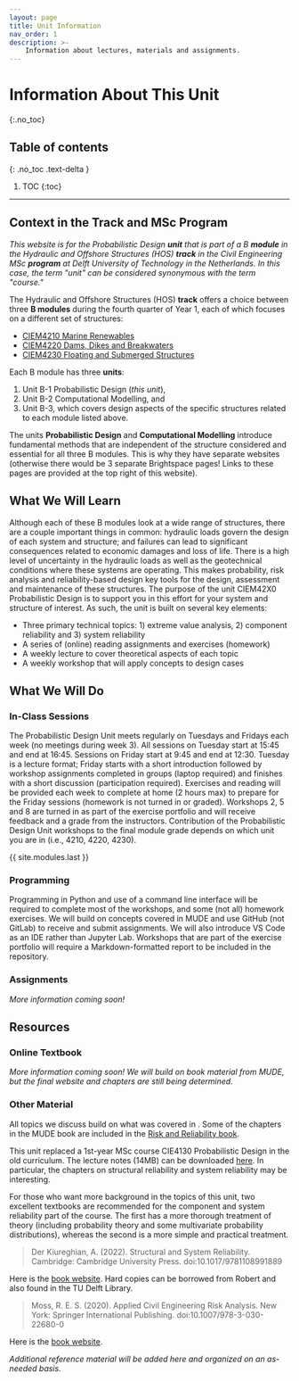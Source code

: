 ```yaml
---
layout: page
title: Unit Information
nav_order: 1
description: >-
    Information about lectures, materials and assignments.
---
```


<!-- <a href="" target="_blank">link</a> -->
<!-- <a href="https://tudelft-citg.github.io/HOS-prob-design/intro.html" target="_blank">HOS book</a> -->

# Information About This Unit
{:.no_toc}

## Table of contents
{: .no_toc .text-delta }

1. TOC
{:toc}

---

## Context in the Track and MSc Program

_This website is for the Probabilistic Design **unit** that is part of a B **module** in the Hydraulic and Offshore Structures (HOS) **track** in the Civil Engineering MSc **program** at Delft University of Technology in the Netherlands. In this case, the term "unit" can be considered synonymous with the term "course."_

The Hydraulic and Offshore Structures (HOS) **track** offers a choice between three **B modules** during the fourth quarter of Year 1, each of which focuses on a different set of structures:
- <a href="https://studiegids.tudelft.nl/a101_displayCourse.do?course_id=63755" target="_blank">CIEM4210 Marine Renewables</a>
- <a href="https://studiegids.tudelft.nl/a101_displayCourse.do?course_id=63756" target="_blank">CIEM4220 Dams, Dikes and Breakwaters</a>
- <a href="https://studiegids.tudelft.nl/a101_displayCourse.do?course_id=63757" target="_blank">CIEM4230 Floating and Submerged Structures</a>

Each B module has three **units**:

1. Unit B-1 Probabilistic Design (*this unit*),
2. Unit B-2 Computational Modelling, and
3. Unit B-3, which covers design aspects of the specific structures related to each module listed above.
 
 The units **Probabilistic Design** and **Computational Modelling** introduce fundamental methods that are independent of the structure considered and essential for all three B modules. This is why they have separate websites (otherwise there would be 3 separate Brightspace pages! Links to these pages are provided at the top right of this website).

## What We Will Learn

Although each of these B modules look at a wide range of structures, there are a couple important things in common: hydraulic loads govern the design of each system and structure; and failures can lead to significant consequences related to economic damages and loss of life. There is a high level of uncertainty in the hydraulic loads as well as the geotechnical conditions where these systems are operating. This makes probability, risk analysis and reliability-based design key tools for the design, assessment and maintenance of these structures. The purpose of the unit CIEM42X0 Probabilistic Design is to support you in this effort for your system and structure of interest. As such, the unit is built on several key elements:
- Three primary technical topics: 1) extreme value analysis, 2) component reliability and 3) system reliability
- A series of (online) reading assignments and exercises (homework)
- A weekly lecture to cover theoretical aspects of each topic
- A weekly workshop that will apply concepts to design cases

## What We Will Do

### In-Class Sessions

The Probabilistic Design Unit meets regularly on Tuesdays and Fridays each week (no meetings during week 3). All sessions on Tuesday start at 15:45 and end at 16:45. Sessions on Friday start at 9:45 and end at 12:30. Tuesday is a lecture format; Friday starts with a short introduction followed by workshop assignments completed in groups (laptop required) and finishes with a short discussion (participation required). Exercises and reading will be provided each week to complete at home (2 hours max) to prepare for the Friday sessions (homework is not turned in or graded). Workshops 2, 5 and 8 are turned in as part of the exercise portfolio and will receive feedback and a grade from the instructors. Contribution of the Probabilistic Design Unit workshops to the final module grade depends on which unit you are in (i.e., 4210, 4220, 4230).

{{ site.modules.last }}

### Programming

Programming in Python and use of a command line interface will be required to complete most of the workshops, and some (not all) homework exercises. We will build on concepts covered in MUDE and use GitHub (not GitLab) to receive and submit assignments. We will also introduce VS Code as an IDE rather than Jupyter Lab. Workshops that are part of the exercise portfolio will require a Markdown-formatted report to be included in the repository.

### Assignments

_More information coming soon!_

<!--

## Assignments

This unit has two types of assignments: homework and workshops, both of which will be shared via the HOS book (introduced below). For all assignments in this unit, you are encouraged to work collaboratively; however, we also encourage you to work out analytic exercises yourself and write your own code, as this is a valuable part of the learning process.

### Homework

Homework assignments are a mix of analytic and coding exercises to prepare you for the Friday workshops, as well as your B module design assignments and exams. In most cases they do not need to be turned in, and solutions will be shared after the due dates indicated in the calendar for you to check your work. We are working on setting up an autograder to help you check whether or not your code is working as expeced, which would be optional. This involves pushing your code to a GitLab repository we create for you, similar to what we did in MUDE; more information will be provided about this in week 3.

The recommended dates for you to start and finish the homework assignments are indicated in the calendar with these buttons: <a href="https://tudelft-citg.github.io/HOS-prob-design/unlisted/assignment.html" target="_blank">Start HW 1</a>{: .label .label-red } and <a href="https://tudelft-citg.github.io/HOS-prob-design/unlisted/assignment.html" target="_blank">HW 1 Due</a>{: .label .label-red }. Note that the buttons contain links that take you to the assignments and solutions in the HOS book (once they are available).

### Workshops

These are meant to be completed in class on Fridays, and build directly on the homework assignments; in some cases you will be asked to use the code from your homework assignment in the workshop. After completing a few calculations, the workshops will emphasize interpreting the results and making decisions to help you in the design of your structure and systems, especially as required for your design projects and exams.

You are not expected to turn in the workshop assignments, and solutions will be provided in the HOS book after the session. Workshops are shown in the calendar with a purple button like this: <a href="https://tudelft-citg.github.io/HOS-prob-design/unlisted/assignment.html" target="_blank">Workshop</a>{: .label .label-purple }

### Design Assignments and Projects

Depending on your B module, you will work on a design-oriented project. Each of them have different scope and requirements, but all of them will have a section that requires you to apply concepts from this unit. Between the design assignments and exams, the probabilistic design component will represent 20% of the total grade you receive for your B module. Although the assignments and workshops from this unit are not included directly in the grade for the B module, if you are able to complete them you will have no problem getting a good evaluation for the 20% probabilistic design portion of the module.

-->

## Resources

### Online Textbook

_More information coming soon! We will build on book material from MUDE, but the final website and chapters are still being determined._

<!--

The <a href="https://tudelft-citg.github.io/HOS-prob-design/intro.html" target="_blank">HOS book</a> is an online textbook similar to that used in MUDE for weeks 2.7-2.8. In addition to technical content, it will also be used to share the homework and workshop assignments. It has three main parts:
- **Probabilistic Design**: chapters in this part contain an introduction to the course and various topics related to component and structural reliability that are not covered in the ADK book. Reading from this chapter is listed in the calendar with a link, for example, <a href="https://tudelft-citg.github.io/HOS-prob-design/PD/01_00_intro.html" target="_blank">HOS-PD-1</a> is Chapter 1 of the Probabilistic Design part.
- **Extreme Value Analysis**: chapters in this part provide underlying theory to help understand the EVA procedure that is key for assessing hydraulic loads in HOS projects. Reading from this chapter is listed in the calendar with a link, for example, <a href="https://tudelft-citg.github.io/HOS-prob-design/EVA/01_00_Extreme.html" target="_blank">HOS-EVA-1</a> is Chapter 1 of the Extreme Value Analysis part. The EVA material from MUDE is also included in this part of the HOS book for you to be able to refer to it easily (<a href="https://tudelft-citg.github.io/HOS-prob-design/EVA/MUDE/01_00_MUDE.html" target="_blank">HOS-EVA-5</a>).
- **Homework** and **Workshop** assignments and solutions will be added to the HOS book throughout Q4, as described above.

This book will be actively updated throughout the quarter; primarily with assignments and solutions, but also new technical content may be added, depending on questions and needs from students. The home page of the HOS book will list the updates made throughout the quarter.

-->

### Other Material

All topics we discuss build on what was covered in . Some of the chapters in the MUDE book are included in the <a href="https://teachbooks.tudelft.nl/risk-reliability/intro.html" target="_blank">Risk and Reliability book</a>.

This unit replaced a 1st-year MSc course CIE4130 Probabilistic Design in the old curriculum. The lecture notes (14MB) can be downloaded <a href="https://surfdrive.surf.nl/files/index.php/s/acbbK9bZ2fAjOx1/download" attributes-list download>here</a>.  In particular, the chapters on structural reliability and system reliability may be interesting.

For those who want more background in the topics of this unit, two excellent textbooks are recommended for the component and system reliability part of the course. The first has a more thorough treatment of theory (including probability theory and some multivariate probability distributions), whereas the second is a more simple and practical treatment.

>Der Kiureghian, A. (2022). Structural and System Reliability. Cambridge: Cambridge University Press. doi:10.1017/9781108991889

Here is the <a href="https://doi.org/10.1017/9781108991889" target="_blank">book website</a>. Hard copies can be borrowed from Robert and also found in the TU Delft Library.

>Moss, R. E. S. (2020). Applied Civil Engineering Risk Analysis. New York: Springer International Publishing. doi:10.1007/978-3-030-22680-0

Here is the <a href="https://doi.org/10.1007/978-3-030-22680-0" target="_blank">book website</a>.

*Additional reference material will be added here and organized on an as-needed basis.* 

<!--

## Expectations

Now that the details are out of the way, let's discuss expectations: first, what you (a student) can expect from me (the teacher), then the other way around.

## What **I** (Robert) Will Do

Introduce you to essential methods of reliability-based design, with a particular focus on setting up an analysis and interpreting the results.

## What **You** Will Do

-->